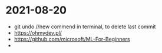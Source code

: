 

# 2021-08-20 
- git undo //new commend in terminal, to delete last commit </br>
- https://ohmydev.pl/ </br>
- https://github.com/microsoft/ML-For-Beginners
- 
